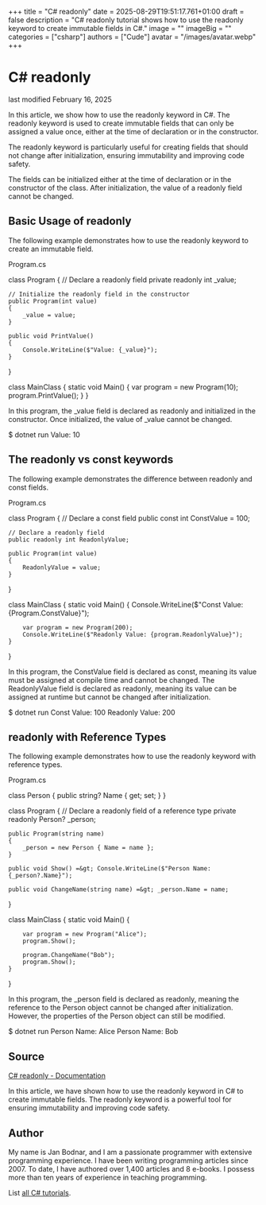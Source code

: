+++
title = "C# readonly"
date = 2025-08-29T19:51:17.761+01:00
draft = false
description = "C# readonly tutorial shows how to use the readonly keyword to create immutable fields in C#."
image = ""
imageBig = ""
categories = ["csharp"]
authors = ["Cude"]
avatar = "/images/avatar.webp"
+++

# C# readonly

last modified February 16, 2025

 

In this article, we show how to use the readonly keyword in C#. The
readonly keyword is used to create immutable fields that can only
be assigned a value once, either at the time of declaration or in the
constructor.

The readonly keyword is particularly useful for creating fields
that should not change after initialization, ensuring immutability and improving
code safety.

The fields can be initialized either at the time of declaration or in the
constructor of the class. After initialization, the value of a
readonly field cannot be changed.

## Basic Usage of readonly

The following example demonstrates how to use the readonly keyword
to create an immutable field.

Program.cs
  

class Program
{
    // Declare a readonly field
    private readonly int _value;

    // Initialize the readonly field in the constructor
    public Program(int value)
    {
        _value = value;
    }

    public void PrintValue()
    {
        Console.WriteLine($"Value: {_value}");
    }
}

class MainClass
{
    static void Main()
    {
        var program = new Program(10);
        program.PrintValue();
    }
}

In this program, the _value field is declared as
readonly and initialized in the constructor. Once initialized, the
value of _value cannot be changed.

$ dotnet run
Value: 10

## The readonly vs const keywords

The following example demonstrates the difference between readonly
and const fields.

Program.cs
  

class Program
{
    // Declare a const field
    public const int ConstValue = 100;

    // Declare a readonly field
    public readonly int ReadonlyValue;

    public Program(int value)
    {
        ReadonlyValue = value;
    }
}

class MainClass
{
    static void Main()
    {
        Console.WriteLine($"Const Value: {Program.ConstValue}");

        var program = new Program(200);
        Console.WriteLine($"Readonly Value: {program.ReadonlyValue}");
    }
}

In this program, the ConstValue field is declared as
const, meaning its value must be assigned at compile time and
cannot be changed. The ReadonlyValue field is declared as
readonly, meaning its value can be assigned at runtime but cannot
be changed after initialization.

$ dotnet run
Const Value: 100
Readonly Value: 200

## readonly with Reference Types

The following example demonstrates how to use the readonly keyword
with reference types.

Program.cs
  

class Person
{
    public string? Name { get; set; }
}

class Program
{
    // Declare a readonly field of a reference type
    private readonly Person? _person;

    public Program(string name)
    {
        _person = new Person { Name = name };
    }

    public void Show() =&gt; Console.WriteLine($"Person Name: {_person?.Name}");

    public void ChangeName(string name) =&gt; _person.Name = name;
}

class MainClass
{
    static void Main()
    {

        var program = new Program("Alice");
        program.Show();

        program.ChangeName("Bob");
        program.Show();
    }
}

In this program, the _person field is declared as
readonly, meaning the reference to the Person object
cannot be changed after initialization. However, the properties of the
Person object can still be modified.

$ dotnet run
Person Name: Alice
Person Name: Bob

## Source

[C# readonly - Documentation](https://learn.microsoft.com/en-us/dotnet/csharp/language-reference/keywords/readonly)

In this article, we have shown how to use the readonly keyword in C# to create immutable fields. The readonly keyword is a powerful tool for ensuring immutability and improving code safety.

## Author

My name is Jan Bodnar, and I am a passionate programmer with extensive
programming experience. I have been writing programming articles since 2007.
To date, I have authored over 1,400 articles and 8 e-books. I possess more
than ten years of experience in teaching programming.

List [all C# tutorials](/csharp/).
